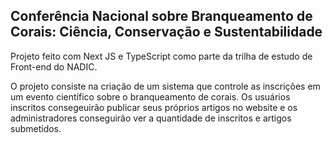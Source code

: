 ## Conferência Nacional sobre Branqueamento de Corais: Ciência, Conservação e Sustentabilidade
Projeto feito com Next JS e TypeScript como parte da trilha de estudo de Front-end do NADIC.

O projeto consiste na criação de um sistema que controle as inscrições em um evento científico sobre o branqueamento de corais. Os usuários
inscritos consegeuirão publicar seus próprios artigos no website e os administradores conseguirão ver a quantidade de inscritos e artigos
submetidos.